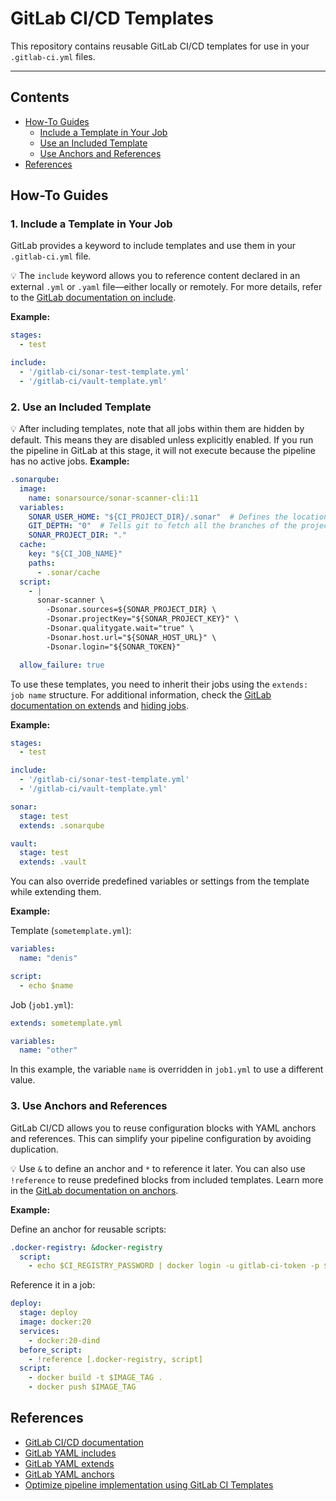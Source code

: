 # GitLab CI/CD Templates

This repository contains reusable GitLab CI/CD templates for use in your `.gitlab-ci.yml` files.

---

## Contents

- [How-To Guides](#how-to-guides)
  - [Include a Template in Your Job](#include-a-template-in-your-job)
  - [Use an Included Template](#use-an-included-template)
  - [Use Anchors and References](#use-anchors-and-references)
- [References](#references)


## How-To Guides

### 1. Include a Template in Your Job

GitLab provides a keyword to include templates and use them in your `.gitlab-ci.yml` file.

💡 The `include` keyword allows you to reference content declared in an external `.yml` or `.yaml` file—either locally or remotely. For more details, refer to the [GitLab documentation on include](https://docs.gitlab.com/ee/ci/yaml/#include).

**Example:**

```yaml
stages:
  - test

include:  
  - '/gitlab-ci/sonar-test-template.yml'
  - '/gitlab-ci/vault-template.yml'
```

### 2. Use an Included Template

💡 After including templates, note that all jobs within them are hidden by default. This means they are disabled unless explicitly enabled. If you run the pipeline in GitLab at this stage, it will not execute because the pipeline has no active jobs.
**Example:**

```yaml
.sonarqube:
  image: 
    name: sonarsource/sonar-scanner-cli:11
  variables:
    SONAR_USER_HOME: "${CI_PROJECT_DIR}/.sonar"  # Defines the location of the analysis task cache
    GIT_DEPTH: "0"  # Tells git to fetch all the branches of the project, required by the analysis task
    SONAR_PROJECT_DIR: "."
  cache:
    key: "${CI_JOB_NAME}"
    paths:
      - .sonar/cache
  script: 
    - |
      sonar-scanner \
        -Dsonar.sources=${SONAR_PROJECT_DIR} \
        -Dsonar.projectKey="${SONAR_PROJECT_KEY}" \
        -Dsonar.qualitygate.wait="true" \
        -Dsonar.host.url="${SONAR_HOST_URL}" \
        -Dsonar.login="${SONAR_TOKEN}"

  allow_failure: true
```
To use these templates, you need to inherit their jobs using the `extends: job name` structure. For additional information, check the [GitLab documentation on extends](https://docs.gitlab.com/ee/ci/yaml/#extends) and [hiding jobs](https://docs.gitlab.com/ee/ci/yaml/#hide-jobs).

**Example:**

```yaml
stages:
  - test

include:  
  - '/gitlab-ci/sonar-test-template.yml'
  - '/gitlab-ci/vault-template.yml'

sonar:
  stage: test
  extends: .sonarqube

vault:
  stage: test
  extends: .vault
```

You can also override predefined variables or settings from the template while extending them.

**Example:**

Template (`sometemplate.yml`):

```yaml
variables:
  name: "denis"

script:
  - echo $name
```

Job (`job1.yml`):

```yaml
extends: sometemplate.yml

variables:
  name: "other"
```

In this example, the variable `name` is overridden in `job1.yml` to use a different value.

### 3. Use Anchors and References

GitLab CI/CD allows you to reuse configuration blocks with YAML anchors and references. This can simplify your pipeline configuration by avoiding duplication.

💡 Use `&` to define an anchor and `*` to reference it later. You can also use `!reference` to reuse predefined blocks from included templates. Learn more in the [GitLab documentation on anchors](https://docs.gitlab.com/ee/ci/yaml/#anchors).

**Example:**

Define an anchor for reusable scripts:

```yaml
.docker-registry: &docker-registry
  script: 
    - echo $CI_REGISTRY_PASSWORD | docker login -u gitlab-ci-token -p $CI_JOB_TOKEN $CI_REGISTRY
```

Reference it in a job:

```yaml
deploy:
  stage: deploy
  image: docker:20
  services:
    - docker:20-dind
  before_script:
    - !reference [.docker-registry, script]
  script:
    - docker build -t $IMAGE_TAG .
    - docker push $IMAGE_TAG
```


## References

- [GitLab CI/CD documentation](https://docs.gitlab.com/ee/ci/)
- [GitLab YAML includes](https://docs.gitlab.com/ee/ci/yaml/#include)
- [GitLab YAML extends](https://docs.gitlab.com/ee/ci/yaml/#extends)
- [GitLab YAML anchors](https://docs.gitlab.com/ee/ci/yaml/#anchors)
- [Optimize pipeline implementation using GitLab CI Templates](https://medium.com/globant/optimize-pipeline-implementation-using-gitlab-ci-templates-6eef54046231)

